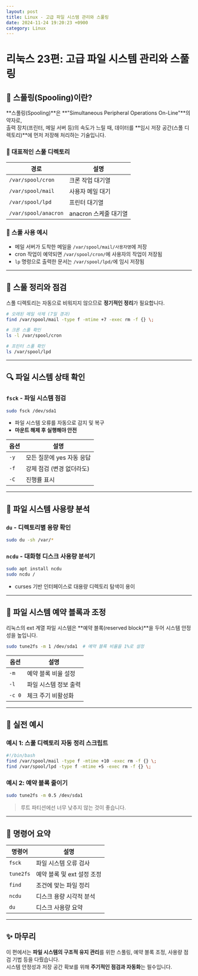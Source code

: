 ```yaml
---
layout: post
title: Linux - 고급 파일 시스템 관리와 스풀링
date: 2024-11-24 19:20:23 +0900
category: Linux
---
```

# 리눅스 23편: 고급 파일 시스템 관리와 스풀링

## 📂 스풀링(Spooling)이란?

**스풀링(Spooling)**은 **"Simultaneous Peripheral Operations On-Line"**의 약자로,  
출력 장치(프린터, 메일 서버 등)의 속도가 느릴 때, 데이터를 **임시 저장 공간(스풀 디렉토리)**에 먼저 저장해 처리하는 기술입니다.

### 📨 대표적인 스풀 디렉토리

| 경로             | 설명 |
|------------------|------|
| `/var/spool/cron`| 크론 작업 대기열 |
| `/var/spool/mail`| 사용자 메일 대기 |
| `/var/spool/lpd` | 프린터 대기열 |
| `/var/spool/anacron` | anacron 스케줄 대기열 |

### 📌 스풀 사용 예시

- 메일 서버가 도착한 메일을 `/var/spool/mail/사용자명`에 저장
- cron 작업이 예약되면 `/var/spool/cron/`에 사용자의 작업이 저장됨
- `lp` 명령으로 출력한 문서는 `/var/spool/lpd/`에 임시 저장됨

---

## 🧹 스풀 정리와 점검

스풀 디렉토리는 자동으로 비워지지 않으므로 **정기적인 정리**가 필요합니다.

```bash
# 오래된 메일 삭제 (7일 경과)
find /var/spool/mail -type f -mtime +7 -exec rm -f {} \;

# 크론 스풀 확인
ls -l /var/spool/cron

# 프린터 스풀 확인
ls /var/spool/lpd
```

---

## 🔍 파일 시스템 상태 확인

### `fsck` - 파일 시스템 점검

```bash
sudo fsck /dev/sda1
```

- 파일 시스템 오류를 자동으로 감지 및 복구
- **마운트 해제 후 실행해야 안전**

| 옵션 | 설명 |
|------|------|
| `-y` | 모든 질문에 yes 자동 응답 |
| `-f` | 강제 점검 (변경 없더라도) |
| `-C` | 진행률 표시 |

---

## 📜 파일 시스템 사용량 분석

### `du` - 디렉토리별 용량 확인

```bash
sudo du -sh /var/*
```

### `ncdu` - 대화형 디스크 사용량 분석기

```bash
sudo apt install ncdu
sudo ncdu /
```

- curses 기반 인터페이스로 대용량 디렉토리 탐색이 용이

---

## 🧱 파일 시스템 예약 블록과 조정

리눅스의 ext 계열 파일 시스템은 **예약 블록(reserved block)**을 두어 시스템 안정성을 높입니다.

```bash
sudo tune2fs -m 1 /dev/sda1  # 예약 블록 비율을 1%로 설정
```

| 옵션 | 설명 |
|------|------|
| `-m` | 예약 블록 비율 설정 |
| `-l` | 파일 시스템 정보 출력 |
| `-c 0` | 체크 주기 비활성화 |

---

## 🧪 실전 예시

### 예시 1: 스풀 디렉토리 자동 정리 스크립트

```bash
#!/bin/bash
find /var/spool/mail -type f -mtime +10 -exec rm -f {} \;
find /var/spool/lpd -type f -mtime +5 -exec rm -f {} \;
```

### 예시 2: 예약 블록 줄이기

```bash
sudo tune2fs -m 0.5 /dev/sda1
```

> 루트 파티션에선 너무 낮추지 않는 것이 좋습니다.

---

## 📎 명령어 요약

| 명령어 | 설명 |
|--------|------|
| `fsck` | 파일 시스템 오류 검사 |
| `tune2fs` | 예약 블록 및 ext 설정 조정 |
| `find` | 조건에 맞는 파일 정리 |
| `ncdu` | 디스크 용량 시각적 분석 |
| `du` | 디스크 사용량 요약 |

---

## ✨ 마무리

이 편에서는 **파일 시스템의 구조적 유지 관리**를 위한 스풀링, 예약 블록 조정, 사용량 점검 기법 등을 다뤘습니다.  
시스템 안정성과 저장 공간 확보를 위해 **주기적인 점검과 자동화**는 필수입니다.